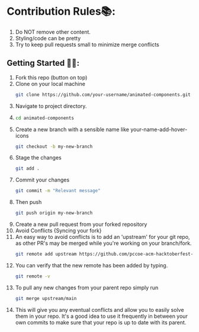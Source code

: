 # Contribution Rules📚:

1. Do NOT remove other content.
1. Styling/code can be pretty
1. Try to keep pull requests small to minimize merge conflicts

## Getting Started 🤩🤗:

1. Fork this repo (button on top)
1. Clone on your local machine
   ```sh
   git clone https://github.com/your-username/animated-components.git
   ```
1. Navigate to project directory.
1. ```sh
   cd animated-components
   ```
1. Create a new branch with a sensible name like your-name-add-hover-icons
   ```sh
   git checkout -b my-new-branch
   ```
1. Stage the changes
   ```sh
   git add .
   ```
1. Commit your changes
   ```sh
   git commit -m "Relevant message"
   ```
1. Then push
   ```sh
   git push origin my-new-branch
   ```
1. Create a new pull request from your forked repository
1. Avoid Conflicts {Syncing your fork}
1. An easy way to avoid conflicts is to add an 'upstream' for your git repo, as other PR's may be merged while you're working on your branch/fork.
   ```sh
   git remote add upstream https://github.com/pccoe-acm-hacktoberfest-2023/animated-components.git
   ```
1. You can verify that the new remote has been added by typing.
   ```sh
   git remote -v
   ```
1. To pull any new changes from your parent repo simply run
   ```sh
   git merge upstream/main
   ```
1. This will give you any eventual conflicts and allow you to easily solve them in your repo. It's a good idea to use it frequently in between your own commits to make sure that your repo is up to date with its parent.
